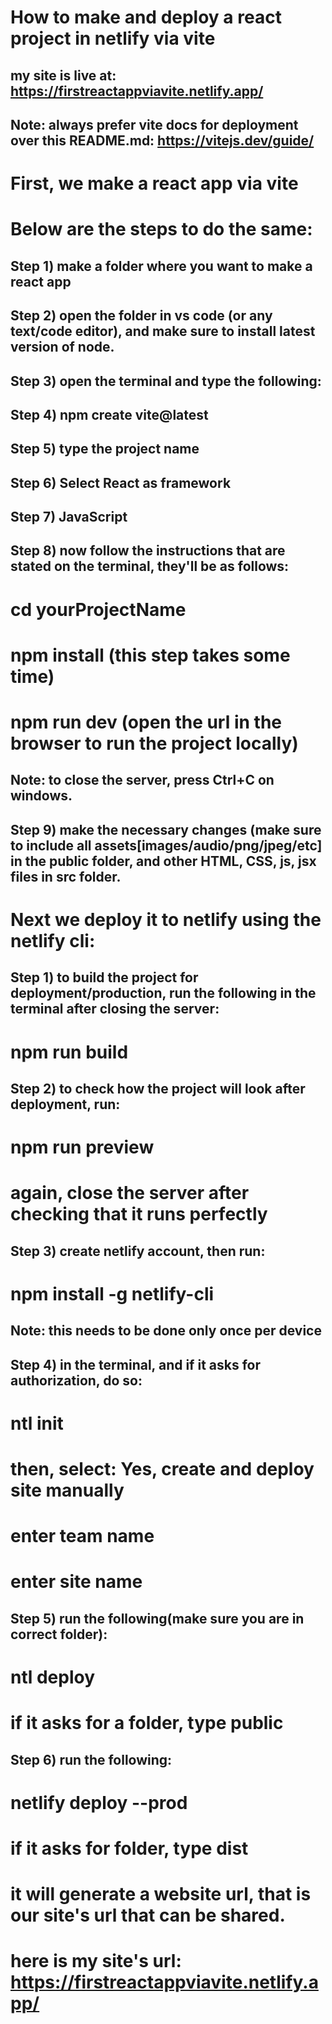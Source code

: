 # How to make and deploy a react project in netlify via vite
## my site is live at: https://firstreactappviavite.netlify.app/

## Note: always prefer vite docs for deployment over this README.md: https://vitejs.dev/guide/

# First, we make a react app via vite
# Below are the steps to do the same:

## Step 1) make a folder where you want to make a react app

## Step 2) open the folder in vs code (or any text/code editor), and make sure to install latest version of node.

## Step 3) open the terminal and type the following:

## Step 4) npm create vite@latest

## Step 5) type the project name

## Step 6) Select React as framework

## Step 7) JavaScript

## Step 8) now follow the instructions that are stated on the terminal, they'll be as follows:
# cd yourProjectName
# npm install (this step takes some time)
# npm run dev (open the url in the browser to run the project locally)
## Note: to close the server, press Ctrl+C on windows.

## Step 9) make the necessary changes (make sure to include all assets[images/audio/png/jpeg/etc] in the public folder, and other HTML, CSS, js, jsx files in src folder.


# Next we deploy it to netlify using the netlify cli:

## Step 1) to build the project for deployment/production, run the following in the terminal after closing the server:
# npm run build

## Step 2) to check how the project will look after deployment, run:
# npm run preview
# again, close the server after checking that it runs perfectly

## Step 3) create netlify account, then run:
# npm install -g netlify-cli
## Note: this needs to be done only once per device

## Step 4) in the terminal, and if it asks for authorization, do so:
# ntl init
# then, select: Yes, create and deploy site manually
# enter team name
# enter site name

## Step 5) run the following(make sure you are in correct folder):
# ntl deploy
# if it asks for a folder, type public

## Step 6) run the following:
# netlify deploy --prod
# if it asks for folder, type dist

# it will generate a website url, that is our site's url that can be shared.
# here is my site's url:  https://firstreactappviavite.netlify.app/

